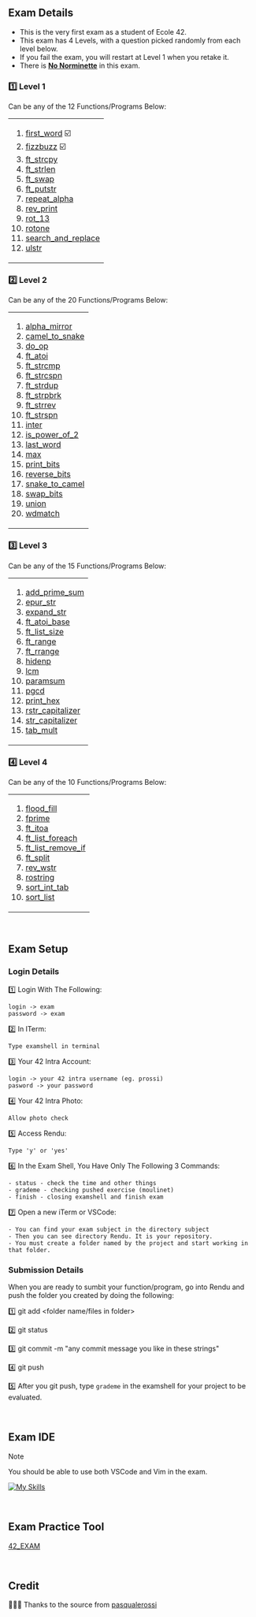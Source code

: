 ## Exam Details

- This is the very first exam as a student of Ecole 42.
- This exam has 4 Levels, with a question picked randomly from each level below.
- If you fail the exam, you will restart at Level 1 when you retake it.
- There is <ins>**No Norminette**</ins> in this exam.

### :one: Level 1
Can be any of the 12 Functions/Programs Below:
<table><tr><td>
  
1. [first_word](https://github.com/Kr1sNg/C-la-vie/blob/main/42exam/Exam-Rank-02/Level-01/first_word) :ballot_box_with_check:
2. [fizzbuzz](https://github.com/Kr1sNg/C-la-vie/blob/main/42exam/Exam-Rank-02/Level-01/fizzbuzz) :ballot_box_with_check:
3. [ft_strcpy](https://github.com/Kr1sNg/C-la-vie/blob/main/42exam/Exam-Rank-02/Level-01/ft_strcpy)
4. [ft_strlen](https://github.com/Kr1sNg/C-la-vie/blob/main/42exam/Exam-Rank-02/Level-01/ft_strlen)
5. [ft_swap](https://github.com/Kr1sNg/C-la-vie/blob/main/42exam/Exam-Rank-02/Level-01/ft_swap)
6. [ft_putstr](https://github.com/Kr1sNg/C-la-vie/blob/main/42exam/Exam-Rank-02/Level-01/ft_putstr)
7. [repeat_alpha](https://github.com/Kr1sNg/C-la-vie/blob/main/42exam/Exam-Rank-02/Level-01/repeat_alpha)
8. [rev_print](https://github.com/Kr1sNg/C-la-vie/blob/main/42exam/Exam-Rank-02/Level-01/rev_print)
9. [rot_13](https://github.com/Kr1sNg/C-la-vie/blob/main/42exam/Exam-Rank-02/Level-01/rot_13)
10. [rotone](https://github.com/Kr1sNg/C-la-vie/blob/main/42exam/Exam-Rank-02/Level-01/rotone)
11. [search_and_replace](https://github.com/Kr1sNg/C-la-vie/blob/main/42exam/Exam-Rank-02/Level-01/search_and_replace)
12. [ulstr](https://github.com/Kr1sNg/C-la-vie/blob/main/42exam/Exam-Rank-02/Level-01/ulstr)
</td></tr></table>

### :two: Level 2
Can be any of the 20 Functions/Programs Below:
<table><tr><td>
  
1. [alpha_mirror](https://github.com/Kr1sNg/C-la-vie/blob/main/42exam/Exam-Rank-02/Level-02/alpha_mirror/alpha_mirror.c)
2. [camel_to_snake](https://github.com/Kr1sNg/C-la-vie/blob/main/42exam/Exam-Rank-02/Level-02/camel_to_snake/camel_to_snake.c)
3. [do_op](https://github.com/Kr1sNg/C-la-vie/blob/main/42exam/Exam-Rank-02/Level-02/do_op/do_op.c)
4. [ft_atoi](https://github.com/Kr1sNg/C-la-vie/blob/main/42exam/Exam-Rank-02/Level-02/ft_atoi/ft_atoi.c)
5. [ft_strcmp](https://github.com/Kr1sNg/C-la-vie/blob/main/42exam/Exam-Rank-02/Level-02/ft_strcmp/ft_strcmp.c)
6. [ft_strcspn](https://github.com/Kr1sNg/C-la-vie/blob/main/42exam/Exam-Rank-02/Level-02/ft_strcspn/ft_strcspn.c)
7. [ft_strdup](https://github.com/Kr1sNg/C-la-vie/blob/main/42exam/Exam-Rank-02/Level-02/ft_strdup/ft_strdup.c)
8. [ft_strpbrk](https://github.com/Kr1sNg/C-la-vie/blob/main/42exam/Exam-Rank-02/Level-02/ft_strpbrk/ft_strpbrk.c)
9. [ft_strrev](https://github.com/Kr1sNg/C-la-vie/blob/main/42exam/Exam-Rank-02/Level-02/ft_strrev/ft_strrev.c)
10. [ft_strspn](https://github.com/Kr1sNg/C-la-vie/blob/main/42exam/Exam-Rank-02/Level-02/ft_strspn/ft_strspn.c)
11. [inter](https://github.com/Kr1sNg/C-la-vie/blob/main/42exam/Exam-Rank-02/Level-02/inter/inter.c)
12. [is_power_of_2](https://github.com/Kr1sNg/C-la-vie/blob/main/42exam/Exam-Rank-02/Level-02/is_power_of_2/is_power_of_2.c)
13. [last_word](https://github.com/Kr1sNg/C-la-vie/blob/main/42exam/Exam-Rank-02/Level-02/last_word/last_word.c)
14. [max](https://github.com/Kr1sNg/C-la-vie/blob/main/42exam/Exam-Rank-02/Level-02/max/max.c)
15. [print_bits](https://github.com/Kr1sNg/C-la-vie/blob/main/42exam/Exam-Rank-02/Level-02/print_bits/print_bits.c)
16. [reverse_bits](https://github.com/Kr1sNg/C-la-vie/blob/main/42exam/Exam-Rank-02/Level-02/reverse_bits/reverse_bits.c)
17. [snake_to_camel](https://github.com/Kr1sNg/C-la-vie/blob/main/42exam/Exam-Rank-02/Level-02/snake_to_camel/snake_to_camel.c)
18. [swap_bits](https://github.com/Kr1sNg/C-la-vie/blob/main/42exam/Exam-Rank-02/Level-02/swap_bits/swap_bits.c)
19. [union](https://github.com/Kr1sNg/C-la-vie/blob/main/42exam/Exam-Rank-02/Level-02/union/union.c)
20. [wdmatch](https://github.com/Kr1sNg/C-la-vie/blob/main/42exam/Exam-Rank-02/Level-02/wdmatch/)
</td></tr></table>

### :three: Level 3
Can be any of the 15 Functions/Programs Below:
<table><tr><td>
  
1. [add_prime_sum](https://github.com/Kr1sNg/C-la-vie/blob/main/42exam/Exam-Rank-02/Level-03/add_prime_sum/)
2. [epur_str](https://github.com/Kr1sNg/C-la-vie/blob/main/42exam/Exam-Rank-02/Level-03/epur_str/)
3. [expand_str](https://github.com/Kr1sNg/C-la-vie/blob/main/42exam/Exam-Rank-02/Level-03/expand_str)
4. [ft_atoi_base](https://github.com/Kr1sNg/C-la-vie/blob/main/42exam/Exam-Rank-02/Level-03/ft_atoi_base)
5. [ft_list_size](https://github.com/Kr1sNg/C-la-vie/blob/main/42exam/Exam-Rank-02/Level-03/ft_list_size)
6. [ft_range](https://github.com/Kr1sNg/C-la-vie/blob/main/42exam/Exam-Rank-02/Level-03/ft_range)
7. [ft_rrange](https://github.com/Kr1sNg/C-la-vie/blob/main/42exam/Exam-Rank-02/Level-03/ft_rrange)
8. [hidenp](https://github.com/Kr1sNg/C-la-vie/blob/main/42exam/Exam-Rank-02/Level-03/hidenp)
9. [lcm](https://github.com/Kr1sNg/C-la-vie/blob/main/42exam/Exam-Rank-02/Level-03/lcm)
10. [paramsum](https://github.com/Kr1sNg/C-la-vie/blob/main/42exam/Exam-Rank-02/Level-03/paramsum)
11. [pgcd](https://github.com/Kr1sNg/C-la-vie/blob/main/42exam/Exam-Rank-02/Level-03/pgcd)
12. [print_hex](https://github.com/Kr1sNg/C-la-vie/blob/main/42exam/Exam-Rank-02/Level-03/print_hex)
13. [rstr_capitalizer](https://github.com/Kr1sNg/C-la-vie/blob/main/42exam/Exam-Rank-02/Level-03/rstr_capitalizer)
14. [str_capitalizer](https://github.com/Kr1sNg/C-la-vie/blob/main/42exam/Exam-Rank-02/Level-03/str_capitalizer)
15. [tab_mult](https://github.com/Kr1sNg/C-la-vie/blob/main/42exam/Exam-Rank-02/Level-03/tab_mult)
</td></tr></table>

### :four: Level 4
Can be any of the 10 Functions/Programs Below:
<table><tr><td>
  
1. [flood_fill](https://github.com/Kr1sNg/C-la-vie/blob/main/42exam/Exam-Rank-02/Level-04/flood_fill)
2. [fprime](https://github.com/Kr1sNg/C-la-vie/blob/main/42exam/Exam-Rank-02/Level-04/fprime)
3. [ft_itoa](https://github.com/Kr1sNg/C-la-vie/blob/main/42exam/Exam-Rank-02/Level-04/ft_itoa)
4. [ft_list_foreach](https://github.com/Kr1sNg/C-la-vie/blob/main/42exam/Exam-Rank-02/Level-04/ft_list_foreach)
5. [ft_list_remove_if](https://github.com/Kr1sNg/C-la-vie/blob/main/42exam/Exam-Rank-02/Level-04/ft_list_remove_if)
6. [ft_split](https://github.com/Kr1sNg/C-la-vie/blob/main/42exam/Exam-Rank-02/Level-04/ft_split)
7. [rev_wstr](https://github.com/Kr1sNg/C-la-vie/blob/main/42exam/Exam-Rank-02/Level-04/rev_wstr)
8. [rostring](https://github.com/Kr1sNg/C-la-vie/blob/main/42exam/Exam-Rank-02/Level-04/rostring)
9. [sort_int_tab](https://github.com/Kr1sNg/C-la-vie/blob/main/42exam/Exam-Rank-02/Level-04/sort_int_tab)
10. [sort_list](https://github.com/Kr1sNg/C-la-vie/blob/main/42exam/Exam-Rank-02/Level-04/sort_list)
</td></tr></table>

<br>

## Exam Setup

### Login Details

:one: Login With The Following:
```
login -> exam
password -> exam
```
:two: In ITerm:
```
Type examshell in terminal
```
:three: Your 42 Intra Account:
```
login -> your 42 intra username (eg. prossi)
pasword -> your password
```
:four: Your 42 Intra Photo:
```
Allow photo check
```
:five: Access Rendu:
```
Type 'y' or 'yes'
```
:six: In the Exam Shell, You Have Only The Following 3 Commands:
```
- status - check the time and other things
- grademe - checking pushed exercise (moulinet)
- finish - closing examshell and finish exam
```
:seven: Open a new iTerm or VSCode:
```
- You can find your exam subject in the directory subject
- Then you can see directory Rendu. It is your repository.
- You must create a folder named by the project and start working in that folder.
```

### Submission Details

When you are ready to sumbit your function/program, go into Rendu and push the folder you created by doing the following:

:one: git add <folder name/files in folder>

:two: git status

:three: git commit -m "any commit message you like in these strings"

:four: git push

:five: After you git push, type `grademe` in the examshell for your project to be evaluated. 

<br>

## Exam IDE

> [!NOTE]
You should be able to use both VSCode and Vim in the exam.

[![My Skills](https://skillicons.dev/icons?i=vscode,vim)](https://skillicons.dev)

<br>

## Exam Practice Tool
[42_EXAM](https://github.com/JCluzet/42_EXAM)

<br>

## Credit
🙇🏻‍♂️ Thanks to the source from [pasqualerossi](https://github.com/pasqualerossi/42-School-Exam-Rank-02)
